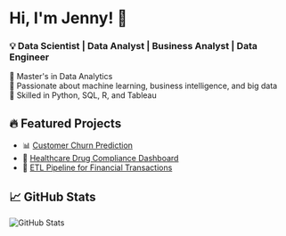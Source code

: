 # Hi, I'm Jenny! 👋

### 💡 Data Scientist | Data Analyst | Business Analyst | Data Engineer

🔹 Master's in Data Analytics  
🔹 Passionate about machine learning, business intelligence, and big data  
🔹 Skilled in Python, SQL, R, and Tableau  

## 🔥 Featured Projects
- 📊 [Customer Churn Prediction](https://github.com/JennyArneson/Customer-Churn-ML)
- 🏥 [Healthcare Drug Compliance Dashboard](https://github.com/JennyArneson/Drug-Compliance-Dashboard)
- 🚀 [ETL Pipeline for Financial Transactions](https://github.com/JennyArneson/Financial-ETL-Pipeline)

## 📈 GitHub Stats
![GitHub Stats](https://github-readme-stats.vercel.app/api?username=JennyArneson&show_icons=true&theme=dark)

